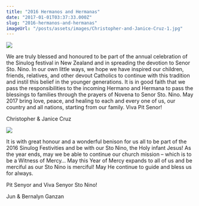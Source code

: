 ```yaml
---
title: "2016 Hermanos and Hermanas"
date: "2017-01-01T03:37:33.000Z"
slug: "2016-hermanos-and-hermanas"
imageUrl: "/posts/assets/images/Christopher-and-Janice-Cruz-1.jpg"
---
```


![](https://i0.wp.com/santonino-nz.org/wp-content/uploads/2016/01/Christopher-and-Janice-Cruz-1.jpg?resize=381%2C381)

We are truly blessed and honoured to be part of the annual celebration of the Sinulog festival in New Zealand and in spreading the devotion to Senor Sto. Nino. In our own little ways, we hope we have inspired our children, friends, relatives, and other devout Catholics to continue with this tradition and instil this belief in the younger generations. It is in good faith that we pass the responsibilities to the incoming Hermano and Hermana to pass the blessings to families through the prayers of Novena to Senor Sto. Nino. May 2017 bring love, peace, and healing to each and every one of us, our country and all nations, starting from our family. Viva Pit Senor!

Christopher & Janice Cruz

![](https://i0.wp.com/santonino-nz.org/wp-content/uploads/2016/01/JunBernalyn3-576x1024.jpg?resize=402%2C714)

It is with great honour and a wonderful benison for us all to be part of the 2016 Sinulog Festivities and be with our Sto Nino, the Holy infant Jesus! As the year ends, may we be able to continue our church mission – which is to be a Witness of Mercy… May this Year of Mercy expands to all of us and be merciful as our Sto Nino is merciful! May He continue to guide and bless us for always.

Pit Senyor and Viva Senyor Sto Nino!

Jun & Bernalyn Ganzan